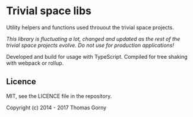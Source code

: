 # Trivial space libs

Utility helpers and functions used throuout the trivial space projects.

*This library is fluctuating a lot, changed and updated as the rest of the trivial space projects evolve. Do not use for production applications!*

Developed and build for usage with TypeScript. Compiled for tree shaking with webpack or rollup.


## Licence

MIT, see the LICENCE file in the repository.

Copyright (c) 2014 - 2017 Thomas Gorny
